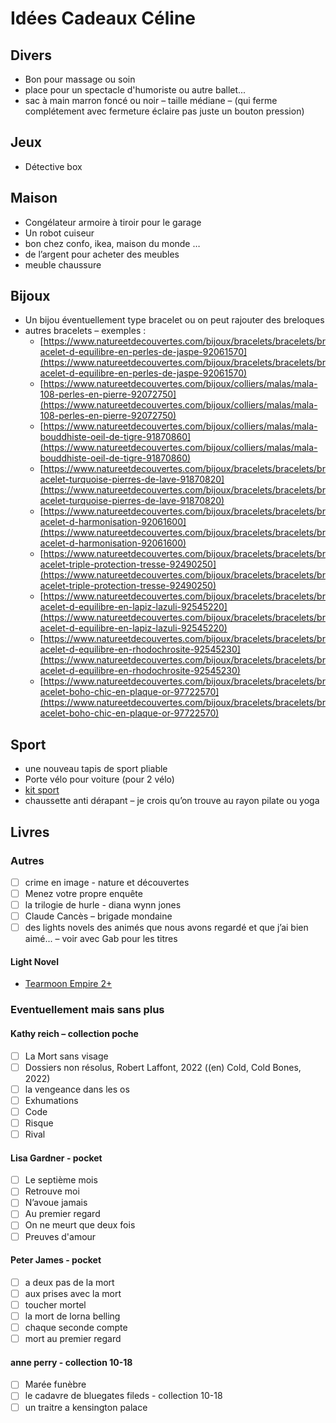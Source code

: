 # Idées Cadeaux Céline

## Divers

- Bon pour massage ou soin
- place pour un spectacle d'humoriste ou autre ballet...
- sac à main marron foncé ou noir – taille médiane – (qui ferme complétement avec fermeture éclaire pas juste un bouton pression)

## Jeux

- Détective box

## Maison

- Congélateur armoire à tiroir pour le garage
- Un robot cuiseur
- bon chez confo, ikea, maison du monde …
- de l’argent pour acheter des meubles
- meuble chaussure

## Bijoux

- Un bijou éventuellement type bracelet ou on peut rajouter des breloques
- autres bracelets – exemples :
  - [https://www.natureetdecouvertes.com/bijoux/bracelets/bracelets/bracelet-d-equilibre-en-perles-de-jaspe-92061570](https://www.natureetdecouvertes.com/bijoux/bracelets/bracelets/bracelet-d-equilibre-en-perles-de-jaspe-92061570)
  - [https://www.natureetdecouvertes.com/bijoux/colliers/malas/mala-108-perles-en-pierre-92072750](https://www.natureetdecouvertes.com/bijoux/colliers/malas/mala-108-perles-en-pierre-92072750)
  - [https://www.natureetdecouvertes.com/bijoux/colliers/malas/mala-bouddhiste-oeil-de-tigre-91870860](https://www.natureetdecouvertes.com/bijoux/colliers/malas/mala-bouddhiste-oeil-de-tigre-91870860)
  - [https://www.natureetdecouvertes.com/bijoux/bracelets/bracelets/bracelet-turquoise-pierres-de-lave-91870820](https://www.natureetdecouvertes.com/bijoux/bracelets/bracelets/bracelet-turquoise-pierres-de-lave-91870820)
  - [https://www.natureetdecouvertes.com/bijoux/bracelets/bracelets/bracelet-d-harmonisation-92061600](https://www.natureetdecouvertes.com/bijoux/bracelets/bracelets/bracelet-d-harmonisation-92061600)
  - [https://www.natureetdecouvertes.com/bijoux/bracelets/bracelets/bracelet-triple-protection-tresse-92490250](https://www.natureetdecouvertes.com/bijoux/bracelets/bracelets/bracelet-triple-protection-tresse-92490250)
  - [https://www.natureetdecouvertes.com/bijoux/bracelets/bracelets/bracelet-d-equilibre-en-lapiz-lazuli-92545220](https://www.natureetdecouvertes.com/bijoux/bracelets/bracelets/bracelet-d-equilibre-en-lapiz-lazuli-92545220)
  - [https://www.natureetdecouvertes.com/bijoux/bracelets/bracelets/bracelet-d-equilibre-en-rhodochrosite-92545230](https://www.natureetdecouvertes.com/bijoux/bracelets/bracelets/bracelet-d-equilibre-en-rhodochrosite-92545230)
  - [https://www.natureetdecouvertes.com/bijoux/bracelets/bracelets/bracelet-boho-chic-en-plaque-or-97722570](https://www.natureetdecouvertes.com/bijoux/bracelets/bracelets/bracelet-boho-chic-en-plaque-or-97722570)

## Sport

- une nouveau tapis de sport pliable
- Porte vélo pour voiture (pour 2 vélo)
- [kit sport](https://www.natureetdecouvertes.com/bien-etre/yoga-gym-douce/materiel-pilates/pack-d-exercice-11-pieces-93911050)
- chaussette anti dérapant – je crois qu’on trouve au rayon pilate ou yoga

## Livres

### Autres

- [ ] crime en image - nature et découvertes
- [ ] Menez votre propre enquête
- [ ] la trilogie de hurle - diana wynn jones
- [ ] Claude Cancès – brigade mondaine
- [ ] des lights novels des animés que nous avons regardé et que j’ai bien aimé... – voir avec Gab pour les titres

#### Light Novel

- [Tearmoon Empire 2+](https://amzn.eu/d/6kvqu0f)

### Eventuellement mais sans plus

#### Kathy reich – collection poche

- [ ] La Mort sans visage
- [ ] Dossiers non résolus, Robert Laffont, 2022 ((en) Cold, Cold Bones, 2022)
- [ ] la vengeance dans les os
- [ ] Exhumations
- [ ] Code
- [ ] Risque
- [ ] Rival

#### Lisa Gardner - pocket

- [ ] Le septième mois
- [ ] Retrouve moi
- [ ] N’avoue jamais
- [ ] Au premier regard
- [ ] On ne meurt que deux fois
- [ ] Preuves d'amour

#### Peter James - pocket

- [ ] a deux pas de la mort
- [ ] aux prises avec la mort
- [ ] toucher mortel
- [ ] la mort de lorna belling
- [ ] chaque seconde compte
- [ ] mort au premier regard

#### anne perry - collection 10-18

- [ ] Marée funèbre
- [ ] le cadavre de bluegates fileds - collection 10-18
- [ ] un traitre a kensington palace
